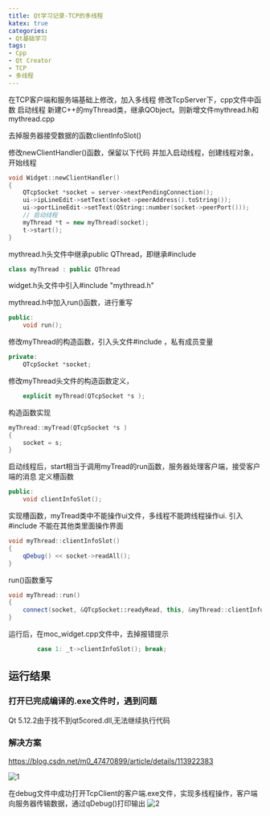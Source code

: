 ```yaml
---
title: Qt学习记录-TCP的多线程
katex: true
categories: 
- Qt基础学习
tags:
- Cpp
- Qt Creator
- TCP
- 多线程
---
```


在TCP客户端和服务端基础上修改，加入多线程
修改TcpServer下，cpp文件中函数
启动线程
新建C++的myThread类，继承QObject。则新增文件mythread.h和mythread.cpp

去掉服务器接受数据的函数clientInfoSlot()

修改newClientHandler()函数，保留以下代码
并加入启动线程，创建线程对象，开始线程
```cpp
void Widget::newClientHandler()
{
    QTcpSocket *socket = server->nextPendingConnection();
    ui->ipLineEdit->setText(socket->peerAddress().toString());
    ui->portLineEdit->setText(QString::number(socket->peerPort()));
    // 启动线程
    myThread *t = new myThread(socket);
    t->start();
}
```

mythread.h头文件中继承public QThread，即继承#include <QThread>
```cpp
class myThread : public QThread
```

widget.h头文件中引入#include "mythread.h"

mythread.h中加入run()函数，进行重写
```cpp
public:
    void run();
```

修改myThread的构造函数，引入头文件#include <QTcpSocket>，私有成员变量
```cpp
private:
    QTcpSocket *socket;
```
修改myThread头文件的构造函数定义，
```cpp
    explicit myThread(QTcpSocket *s );
```
构造函数实现
```cpp
myThread::myTread(QTcpSocket *s )
{
    socket = s;
}
```

启动线程后，start相当于调用myTread的run函数，服务器处理客户端，接受客户端的消息
定义槽函数
```cpp
public:
    void clientInfoSlot();
```
实现槽函数，myTread类中不能操作ui文件，多线程不能跨线程操作ui.
引入#include <QDebug>
不能在其他类里面操作界面
```cpp
void myThread::clientInfoSlot()
{
    qDebug() << socket->readAll();
}
```
run()函数重写
```cpp
void myThread::run()
{
    connect(socket, &QTcpSocket::readyRead, this, &myThread::clientInfoSlot);
}
```

运行后，在moc_widget.cpp文件中，去掉报错提示
```cpp
        case 1: _t->clientInfoSlot(); break;
```

## 运行结果
### 打开已完成编译的.exe文件时，遇到问题
Qt 5.12.2由于找不到qt5cored.dll,无法继续执行代码
### 解决方案
https://blog.csdn.net/m0_47470899/article/details/113922383

![1](https://s2.loli.net/2024/04/10/iyb4tCqLNTsXnEa.png)

在debug文件中成功打开TcpClient的客户端.exe文件，实现多线程操作，客户端向服务器传输数据，通过qDebug()打印输出
![2](https://s2.loli.net/2024/04/10/5qwtL4oWZECGrdi.png)
